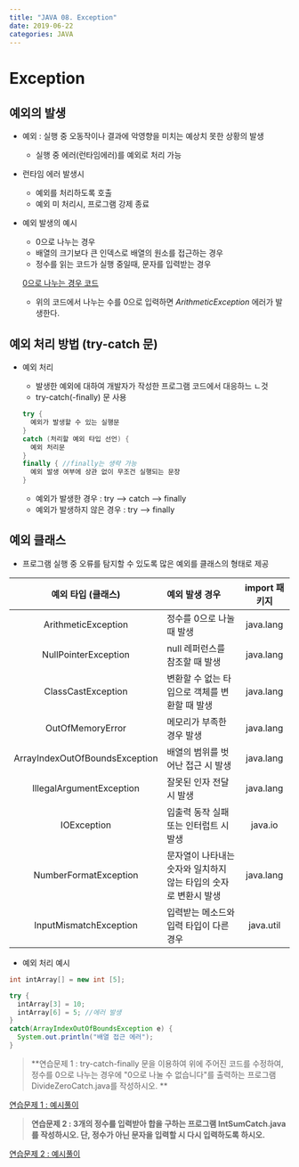 ```yaml
---
title: "JAVA 08. Exception"
date: 2019-06-22
categories: JAVA
---
```


# Exception

## 예외의 발생
* 예외 : 실행 중 오동작이나 결과에 악영향을 미치는 예상치 못한 상황의 발생
  * 실행 중 에러(런타임에러)를 예외로 처리 가능
* 런타임 에러 발생시
  * 예외를 처리하도록 호출
  * 예외 미 처리시, 프로그램 강제 종료
* 예외 발생의 예시
  * 0으로 나누는 경우
  * 배열의 크기보다 큰 인덱스로 배열의 원소를 접근하는 경우
  * 정수를 읽는 코드가 실행 중일때, 문자를 입력받는 경우
  
  [0으로 나누는 경우 코드](https://github.com/DetegiCE/JavaStudy/blob/master/chapter3/DivideByZero.java)
  
  * 위의 코드에서 나누는 수를 0으로 입력하면 *ArithmeticException* 에러가 발생한다.
  
  
## 예외 처리 방법 (try-catch 문)

* 예외 처리
  * 발생한 예외에 대하여 개발자가 작성한 프로그램 코드에서 대응하느 ㄴ것
  * try-catch(-finally) 문 사용
  
  ~~~java
  try {
    예외가 발생할 수 있는 실행문
  }
  catch (처리할 예외 타입 선언) {
    예외 처리문
  }
  finally { //finally는 생략 가능
    예외 발생 여부에 상관 없이 무조건 실행되는 문장
  }
  ~~~
  
  * 예외가 발생한 경우 : try --> catch --> finally
  * 예외가 발생하지 않은 경우 : try --> finally
  
## 예외 클래스
* 프로그램 실행 중 오류를 탐지할 수 있도록 많은 예외를 클래스의 형태로 제공

| 예외 타입 (클래스) | 예외 발생 경우 | import 패키지 |
|:---:|:---|:---:|
| ArithmeticException | 정수를 0으로 나눌 때 발생 | java.lang |
| NullPointerException | null 레퍼런스를 참조할 때 발생 | java.lang |
| ClassCastException | 변환할 수 없는 타입으로 객체를 변환할 때 발생 | java.lang |
| OutOfMemoryError | 메모리가 부족한 경우 발생 | java.lang |
| ArrayIndexOutOfBoundsException | 배열의 범위를 벗어난 접근 시 발생 | java.lang |
| IllegalArgumentException | 잘못된 인자 전달 시 발생 | java.lang |
| IOException | 입출력 동작 실패 또는 인터럽트 시 발생 | java.io |
| NumberFormatException | 문자열이 나타내는 숫자와 일치하지 않는 타입의 숫자로 변환시 발생 | java.lang |
| InputMismatchException | 입력받는 메소드와 입력 타입이 다른 경우 | java.util |

* 예외 처리 예시

~~~java
int intArray[] = new int [5];

try {
  intArray[3] = 10;
  intArray[6] = 5; //에러 발생
}
catch(ArrayIndexOutOfBoundsException e) {
  System.out.println("배열 접근 에러");
}
~~~

> **연습문제 1 : try-catch-finally 문을 이용하여 위에 주어진 코드를 수정하여, 정수를 0으로 나누는 경우에 "0으로 나눌 수 없습니다"를 출력하는 프로그램 DivideZeroCatch.java를 작성하시오. **

[연습문제 1 : 예시풀이](https://github.com/DetegiCE/JavaStudy/blob/master/chapter3/DivideZeroCatch.java)


> **연습문제 2 : 3개의 정수를 입력받아 합을 구하는 프로그램 IntSumCatch.java를 작성하시오. 단, 정수가 아닌 문자을 입력할 시 다시 입력하도록 하시오.** 

[연습문제 2 : 예시풀이](https://github.com/DetegiCE/JavaStudy/blob/master/chapter3/IntSumCatch.java)
